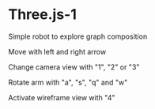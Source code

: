 # Three.js-1
Simple robot to explore graph composition

Move with left and right arrow

Change camera view with "1", "2" or "3"

Rotate arm with "a", "s", "q" and "w"

Activate wireframe view with "4"
